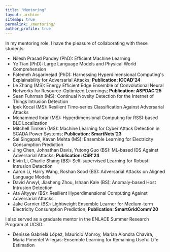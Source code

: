 ```yaml
---
title: "Mentoring"
layout: archive
sitemap: true
permalink: /mentoring/
author_profile: true
---
```


In my mentoring role, I have the pleasure of collaborating with these students:
* Nilesh Prasad Pandey (PhD): Efficient Machine Learning 
* Ye Tian (PhD): Large Language Models and Physical World Comprehension 
* Fatemeh Asgarinejad (PhD): Harnessing Hyperdimensional Computing's Explainability for Adversarial Attacks; **Publication: ICCAD'24**
* Le Zhang (MS): Energy Efficient Edge Ensemble of Convolutional Neural Networks for Resource-Optimized Learnings; **Publication: ASPDAC'25**
* Sean Fuhrman (MS): Continual Novelty Detection for the Internet of Things Intrusion Detection
* Ipek Kocal (MS): Resilient Time-series Classification Against Adversarial Attacks
* Mohammed Ibrar (MS): Hyperdimensional Computing for RSSI-based BLE Localization
* Mitchell Timken (MS): Machine Learning for Cyber Attack Detection in SCADA Power Systems; **Publication: SmartNets'23**
* Sai Singapati, Kavan Mehta (MS): Ensemble Learning for Electricity Consumption Prediction
* Jing Chen, Johnathan Davis, Yutong Guo (BS): ML-based IDS Against Adversarial Attacks; **Publication: CSR'24**
* Elvin Li, Charlie Shang (BS): Self-supervised Learning for Robust Intrusion Detection
* Aaron Li, Harry Wang, Roshan Sood (BS): Adversarial Attacks on Aligned Language Models
* David Anwyl, Jiasheng Zhou, Ishaan Kale (BS): Anomaly-based Host Intrusion Detection
* Ata Altyyev (BS): Resilient Hyperdimensional Computing Against Adversarial Attacks
* Jake Garnier (BS): Lightweight Ensemble Learner for Medium-term Electricity Consumption Prediction; **Publication: SmartGridComm'20**

I also served as a graduate mentor in the ENLACE Summer Research Program at UCSD:
* Denisse Gabriela López, Mauricio Monroy, Marian Alondra Chavira, María Pimentel Villegas: Ensemble Learning for Remaining Useful Life Estimation
